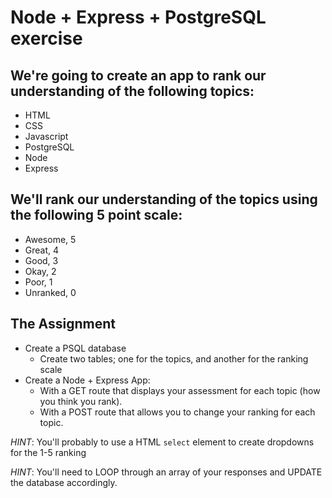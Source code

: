# Node + Express + PostgreSQL exercise

## We're going to create an app to rank our understanding of the following topics:

* HTML
* CSS
* Javascript
* PostgreSQL
* Node
* Express

## We'll rank our understanding of the topics using the following 5 point scale:

* Awesome, 5
* Great, 4
* Good, 3
* Okay, 2
* Poor, 1
* Unranked, 0

## The Assignment

* Create a PSQL database
    * Create two tables; one for the topics, and another for the ranking scale
* Create a Node + Express App:
    * With a GET route that displays your assessment for each topic (how you think you rank).
    * With a POST route that allows you to change your ranking for each topic.
    
 
 _HINT_: You'll probably to use a HTML `select` element to create dropdowns for the 1-5 ranking
 
 _HINT_: You'll need to LOOP through an array of your responses and UPDATE the database accordingly.
